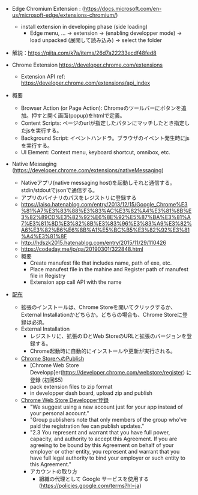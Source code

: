 
* Edge Chromium Extension : (https://docs.microsoft.com/en-us/microsoft-edge/extensions-chromium/)
  * install extension in developing phase (side loading)
    * Edge menu, ... -> extension -> (enabling developper mode) -> load unpacked (展開して読み込み) -> select the folder
* 解説：https://qiita.com/k7a/items/26d7a22233ecdf48fed8
* Chrome Extension https://developer.chrome.com/extensions
  * Extension API ref: https://developer.chrome.com/extensions/api_index

* 概要
  * Browser Action (or Page Action): Chromeのツールバーにボタンを追加。押すと開く画面(popup)をhtmlで定義。
  * Content Scripts: ページのurlが指定したパタンにマッチしたとき指定したjsを実行する。
  * Background Script: イベントハンドラ。ブラウザのイベント発生時にjsを実行する。
  * UI Element: Context menu, keyboard shortcut, omnibox, etc.

* Native Messaging (https://developer.chrome.com/extensions/nativeMessaging)
  * Nativeアプリ(native messaging host)を起動しそれと通信する。stdin/stdoutでjsonで通信する。
  * アプリのバイナリのパスをレジストリに登録する
  * https://laiso.hatenablog.com/entry/2013/12/15/Google_Chrome%E3%81%A7%E3%83%88%E3%83%AC%E3%82%A4%E3%81%8B%E3%82%89CD%E3%82%92%E6%8E%92%E5%87%BA%E3%81%A7%E3%81%8D%E3%82%8B%E3%83%96%E3%83%A9%E3%82%A6%E3%82%B6%E6%8B%A1%E5%BC%B5%E3%82%92%E3%81%A4%E3%81%8F
  * http://hdszk2015.hatenablog.com/entry/2015/11/29/110426
  * https://codeday.me/jp/qa/20190301/322848.html
  * 概要
    * Create manufest file that includes name, path of exe, etc.
    * Place manufest file in the mahine and Register path of manufest file in Registry
    * Extension app call API with the name
    
* [配布](https://developer.chrome.com/webstore) 
  * 拡張のインストールは、Chrome Storeを開いてクリックするか、External Installationかどちらか。どちらの場合も、Chrome Storeに登録は必須。
  * External Installation
    * レジストリに、拡張のIDとWeb StoreのURLと拡張のバージョンを登録する。
    * Chrome起動時に自動的にインストールや更新が実行される。
  * [Chrome StoreへのPublish](https://developer.chrome.com/webstore/get_started_simple)
    * [Chrome Web Store Developp]er(https://developer.chrome.com/webstore/register) に登録 (初回$5)
    * pack extension files to zip format
    * in developper dash board, upload zip and publish
  * [Chrome Web Store Developper登録](https://developer.chrome.com/webstore/register)
    * "We suggest using a new account just for your app instead of your personal account."
    * "Group publishers note that only members of the group who've paid the registration fee can publish updates."
    * "2.3 You represent and warrant that you have full power, capacity, and authority to accept this Agreement. If you are agreeing to be bound by this Agreement on behalf of your employer or other entity, you represent and warrant that you have full legal authority to bind your employer or such entity to this Agreement."
    * アカウントの取り方
      * 組織の代理として Google サービスを使用する(https://policies.google.com/terms?hl=ja)
      
    
